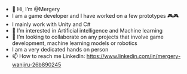 - 👋 Hi, I’m @Mergery
- I am a game developer and I have worked on a few prototypes 🎮🎮
- I mainly work with Unity and C#
- 👀 I’m interested in Artificial intelligence and Machine learning 
- 💞️ I’m looking to collaborate on any projects that involve game development, machine learning models or robotics 
- I am a very dedicated hands on person 
- 📫 How to reach me LinkedIn: https://www.linkedin.com/in/mergery-wanjiru-26b890245

<!---
Mergery/Mergery is a ✨ special ✨ repository because its `README.md` (this file) appears on your GitHub profile.
You can click the Preview link to take a look at your changes.
--->
